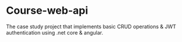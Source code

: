 # Course-web-api
The case study project that implements basic CRUD operations &amp; JWT authentication using .net core &amp; angular.

